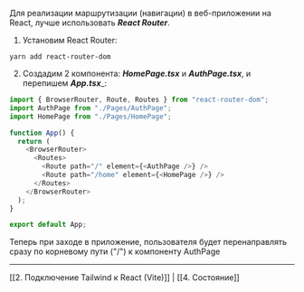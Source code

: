 Для реализации маршрутизации (навигации) в веб-приложении на React, лучше использовать ***React Router***.
1) Установим React Router:
```
yarn add react-router-dom
```
2) Создадим 2 компонента: ___HomePage.tsx___ и ___AuthPage.tsx___, и перепишем ___App.tsx____:
``` TypeScript
import { BrowserRouter, Route, Routes } from "react-router-dom";
import AuthPage from "./Pages/AuthPage";
import HomePage from "./Pages/HomePage";

function App() {
  return (
    <BrowserRouter>
      <Routes>
        <Route path="/" element={<AuthPage />} />
        <Route path="/home" element={<HomePage />} />
      </Routes>
    </BrowserRouter>
  );
}

export default App;
```
Теперь при заходе в приложение, пользователя будет перенаправлять сразу по корневому пути ("/") к компоненту AuthPage

---
[[2. Подключение Tailwind к React (Vite)]] | [[4. Состояние]]